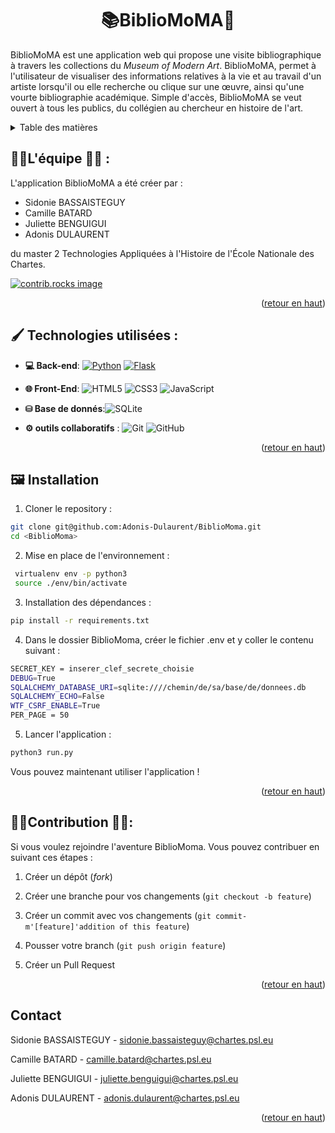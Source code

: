# <H1 align="center">📚BiblioMoMA🎨</H1>

BiblioMoMA est une application web qui propose une visite bibliographique à travers les collections du *Museum of Modern Art*. BiblioMoMA, permet à l'utilisateur de visualiser des informations relatives à la vie et au travail d'un artiste lorsqu'il ou elle recherche ou clique sur une œuvre, ainsi qu'une vourte bibliographie académique. Simple d'accès, BiblioMoMA se veut ouvert à tous les publics, du collégien au chercheur en histoire de l'art.

<details>
  <summary>Table des matières</summary>
  <ol>
    <li><a href=#Lequipe>L'équipe</a></li>
    <li><a href=#Techno>Technologies utilisées</a></li>
    <li><a href=#Installation>Installation</a></li>
    <li><a href=#Contribution>Contribution</a></li>
    <li><a href=#Contact>Contact</a></li>
</ol>
</details>

<span id=#Lequipe></a>
## 👩‍💻L'équipe 👨‍💻 : 

L'application BiblioMoMA a été créer par : 
- Sidonie BASSAISTEGUY 
- Camille BATARD
- Juliette BENGUIGUI 
- Adonis DULAURENT

du master 2 Technologies Appliquées à l'Histoire de l'École Nationale des Chartes.

<a href="https://github.com/Adonis-Dulaurent/BiblioMoma/graphs/contributors">
<img src="https://contrib.rocks/image?repo=Adonis-Dulaurent/BiblioMoma" alt="contrib.rocks image"/>
</a>
<p align="right">(<a href="#readme-top">retour en haut</a>)</p>

<span id=#Techno></a>
## 🖌️ Technologies utilisées : 

- **💻 Back-end**:
[![Python](https://img.shields.io/badge/Python-3776AB?logo=python&logoColor=fff)](#)
 [![Flask](https://img.shields.io/badge/Flask-000?logo=flask&logoColor=fff)](#)

- **🌐 Front-End**:
![HTML5](https://img.shields.io/badge/-HTML5-E34F26?style=flat&logo=html5&logoColor=white)
![CSS3](https://img.shields.io/badge/-CSS3-1572B6?style=flat&logo=css3)
![JavaScript](https://img.shields.io/badge/-JavaScript-f4fc00?style=flat&logo=javascript&logoColor=black)

- **⛁ Base de donnés**:![SQLite](https://img.shields.io/badge/SQLite-%2307405e.svg?logo=sqlite&logoColor=white)

- **⚙️ outils collaboratifs** :
  ![Git](https://img.shields.io/badge/-Git-black?style=flat&logo=git)
  ![GitHub](https://img.shields.io/badge/-GitHub-181717?style=flat&logo=github) 

  <p align="right">(<a href="#readme-top">retour en haut</a>)</p>

<span id=#Installation></a>
## 🖼️ Installation

1. Cloner le repository : 

```bash
git clone git@github.com:Adonis-Dulaurent/BiblioMoma.git
cd <BiblioMoma>
```

2. Mise en place de l'environnement :

```bash
 virtualenv env -p python3
 source ./env/bin/activate
```

3. Installation des dépendances :

```bash
pip install -r requirements.txt
```

4. Dans le dossier BiblioMoma, créer le fichier .env et y coller le contenu suivant :

```bash
SECRET_KEY = inserer_clef_secrete_choisie
DEBUG=True
SQLALCHEMY_DATABASE_URI=sqlite:////chemin/de/sa/base/de/donnees.db
SQLALCHEMY_ECHO=False
WTF_CSRF_ENABLE=True
PER_PAGE = 50
```

5. Lancer l'application : 

```bash
python3 run.py
```

Vous pouvez maintenant utiliser l'application ! 

<p align="right">(<a href="#readme-top">retour en haut</a>)</p>

<span id=#Contribution></a>
## 👩‍🎨Contribution 👨‍🎨:

Si vous voulez rejoindre l'aventure BiblioMoma. Vous pouvez contribuer en suivant ces étapes : 

1. Créer un dépôt (*fork*)

2. Créer une branche pour vos changements (`git checkout -b feature`)

3. Créer un commit avec vos changements (`git commit-m'[feature]'addition of this feature`)

4. Pousser votre branch (`git push origin feature`)

5. Créer un Pull Request 

<p align="right">(<a href="#readme-top">retour en haut</a>)</p>

<span id=#Contact></a>
## Contact

Sidonie BASSAISTEGUY - sidonie.bassaisteguy@chartes.psl.eu

Camille BATARD - camille.batard@chartes.psl.eu

Juliette BENGUIGUI - juliette.benguigui@chartes.psl.eu

Adonis DULAURENT - adonis.dulaurent@chartes.psl.eu

<p align="right">(<a href="#readme-top">retour en haut</a>)</p>
